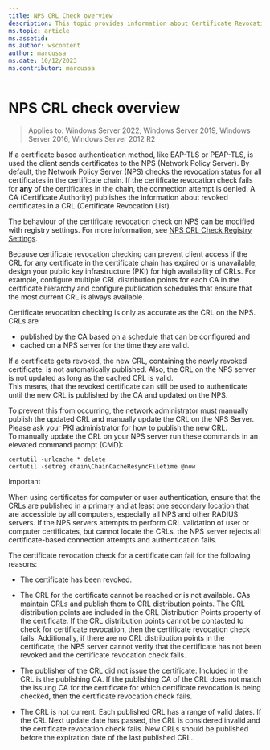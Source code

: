 ```yaml
---
title: NPS CRL Check overview
description: This topic provides information about Certificate Revocation handling by NPS (Network Policy Server).
ms.topic: article
ms.assetid: 
ms.author: wscontent
author: marcussa
ms.date: 10/12/2023
ms.contributor: marcussa
---
```


# NPS CRL check overview  

> Applies to: Windows Server 2022, Windows Server 2019, Windows Server 2016, Windows Server 2012 R2

If a certificate based authentication method, like EAP-TLS or PEAP-TLS, is used the client sends certificates to the NPS (Network Policy Server). By default, the Network Policy Server (NPS) checks the revocation status for all certificates in the certificate chain. If the certificate revocation check fails for **any** of the certificates in the chain, the connection attempt is denied. A CA (Certificate Authority) publishes the information about revoked certificates in a CRL (Certificate Revocation List).  

The behaviour of the certificate revocation check on NPS can be modified with registry settings. For more information, see [NPS CRL Check Registry Settings](nps-crl-check-registry-settings.md).

Because certificate revocation checking can prevent client access if the CRL for any certificate in the certificate chain has expired or is unavailable, design your public key infrastructure (PKI) for high availability of CRLs. For example, configure multiple CRL distribution points for each CA in the certificate hierarchy and configure publication schedules that ensure that the most current CRL is always available.

Certificate revocation checking is only as accurate as the CRL on the NPS. CRLs are
- published by the CA based on a schedule that can be configured and
- cached on a NPS server for the time they are valid.

If a certificate gets revoked, the new CRL, containing the newly revoked certificate, is not automatically published. Also, the CRL on the NPS server is not updated as long as the cached CRL is valid.  
This means, that the revoked certificate can still be used to authenticate until the new CRL is published by the CA and updated on the NPS.

To prevent this from occurring, the network administrator must manually publish the updated CRL and manually update the CRL on the NPS Server.  
Please ask your PKI administrator for how to publish the new CRL.  
To manually update the CRL on your NPS server run these commands in an elevated command prompt (CMD):  

```
certutil -urlcache * delete
certutil -setreg chain\ChainCacheResyncFiletime @now
```

> [!Important]
> When using certificates for computer or user authentication, ensure that the CRLs are published in a primary and at least one secondary location that are accessible by all computers, especially all NPS and other RADIUS servers. If the NPS servers attempts to perform CRL validation of user or computer certificates, but cannot locate the CRLs, the NPS server rejects all certificate-based connection attempts and authentication fails.

The certificate revocation check for a certificate can fail for the following reasons:

- The certificate has been revoked.  
  
- The CRL for the certificate cannot be reached or is not available.
  CAs maintain CRLs and publish them to CRL distribution points. The CRL distribution points are included in the CRL Distribution Points property of the certificate. If the CRL distribution points cannot be contacted to check for certificate revocation, then the certificate revocation check fails.
  Additionally, if there are no CRL distribution points in the certificate, the NPS server cannot verify that the certificate has not been revoked and the certificate revocation check fails.

- The publisher of the CRL did not issue the certificate.
  Included in the CRL is the publishing CA. If the publishing CA of the CRL does not match the issuing CA for the certificate for which certificate revocation is being checked, then the certificate revocation check fails.

- The CRL is not current.
  Each published CRL has a range of valid dates. If the CRL Next update date has passed, the CRL is considered invalid and the certificate revocation check fails. New CRLs should be published before the expiration date of the last published CRL.
